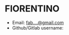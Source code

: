 # FIORENTINO

- Email: fab....@gmail.com
- Github/Gitlab username: <INSERTE AQUI SU NOMBRE DE USUARIO>
